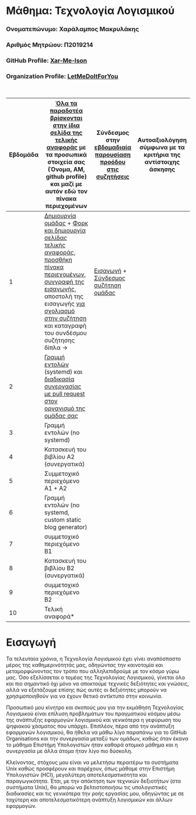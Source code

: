 # **Μάθημα: Τεχνολογία Λογισμικού**

###  Ονοματεπώνυμο: Χαράλαμπος Μακρυλάκης
###  Αριθμός Μητρώου: Π2019214
###  GitHub Profile: [Xar-Me-Ison](https://github.com/Xar-Me-Ison)
###  Organization Profile: [LetMeDoItForYou](https://github.com/LetMeDoItForYou/sw)

<br />

| Εβδομάδα | [Όλα τα παραδοτέα βρίσκονται στην ίδια σελίδα της τελικής αναφοράς](https://epidrome.github.io/teaching/deliverables/) με τα προσωπικά στοιχεία σας (Όνομα, ΑΜ, github profile) και μαζί με αυτόν εδώ τον πίνακα περιεχομένων | Σύνδεσμος στην [εβδομαδιαία παρουσίαση προόδου στις συζητήσεις](https://github.com/courses-ionio/help/discussions/categories/show-and-tell) | Αυτοαξιολόγηση σύμφωνα με τα κριτήρια της αντίστοιχης άσκησης |
| --- | --- | --- | --- |
| 1 | [Δημιουργία ομάδας](https://epidrome.github.io/teaching/team/) + [Φορκ και δημιουργία σελίδας τελικής αναφοράς](https://epidrome.github.io/teaching/guide/), [προσθήκη πίνακα περιεχομένων](https://raw.githubusercontent.com/courses-ionio/sw/master/README.md), [συγγραφή της εισαγωγής](https://epidrome.github.io/teaching/intro/), αποστολή της εισαγωγής [για σχολιασμό στην συζήτηση](https://github.com/courses-ionio/sw/discussions/categories/show-and-tell) και καταγραφή του συνδέσμου συζήτησης δίπλα → | [Εισαγωγή](#εισαγωγή) + [Σύνδεσμος συζήτηση ομάδας](https://github.com/courses-ionio/sw/discussions/1133#discussioncomment-5019249) | |
| 2 | [Γραμμή εντολών](https://epidrome.github.io/teaching/cli) (systemd) και [διαδικασία συνεργασίας με pull request στον οργανισμό της ομάδας σας](https://epidrome.github.io/teaching/team) | | |
| 3 | Γραμμή εντολών (no systemd) | | |
| 4 | Κατασκευή του βιβλίου Α2 (συνεργατικά) | | |
| 5 | Συμμετοχικό περιεχόμενο A1 + A2 | | |
| 6 | Γραμμή εντολών (no systemd, custom static blog generator) | | |
| 7 | συμμετοχικό περιεχόμενο B1 | | |
| 8 | Κατασκευή του βιβλίου Β2 (συνεργατικά) | | |
| 9 | συμμετοχικό περιεχόμενο B2 | | |
| 10 | Τελική αναφορά* | | |

# Εισαγωγή 

Τα τελευταία χρόνια, η Τεχνολογία Λογισμικού έχει γίνει αναπόσπαστο μέρος της καθημερινότητάς μας, οδηγώντας την καινοτομία και μεταμορφώνοντας τον τρόπο που αλληλεπιδρούμε με τον κόσμο γύρω μας. Όσο εξελίσσεται ο τομέας της Τεχνολογίας Λογισμικού, γίνεται όλο και πιο σημαντικό όχι μόνο να αποκτούμε τεχνικές δεξιότητες και γνώσεις, αλλά να εξετάζουμε επίσης πώς αυτές οι δεξιότητες μπορούν να χρησιμοποιηθούν για να έχουν θετικό αντίκτυπο στην κοινωνία. 

Προσωπικό μου κίνητρο και σκοπούς μου για την εκμάθηση Τεχνολογίας Λογισμικού είναι επίλυση προβλημάτων του πραγματικού κόσμου μέσω της ανάπτυξης εφαρμογών λογισμικού και γενικότερα η γεφύρωση του ψηφιακού χάσματος που υπάρχει. Επιπλέον, πέρα από την ανάπτυξη εφαρμογών λογισμικού, θα ήθελα να μάθω λίγο παραπάνω για το GitHub Organisations και την συνεργασία μεταξύ των ομάδων, καθώς όταν έκανα το μάθημα Επιστήμη Υπολογιστών ήταν καθαρά ατομικό μάθημα και η συνεργασία με άλλα άτομα ήταν λίγο πιο δύσκολη. 

Κλείνοντας, στόχους μου είναι να μελετήσω περαιτέρω τα συστήματα Unix καθώς προσφέρουν και παρέχουν, όπως μάθαμε στην Επιστήμη Υπολογιστών (HCI), μεγαλύτερη αποτελεσματικότητα και παραγωγικότητα. Έτσι, με την απόκτηση των τεχνικών δεξιοτήτων (στα συστήματα Unix),  θα μπορώ να βελτιστοποιήσω τις υπολογιστικές διαδικασίες και τις γενικότερα την ροής εργασίας μου, οδηγώντας με σε ταχύτερη και αποτελεσματικότερη ανάπτυξη λογισμικών και άλλων εφαρμογών.
